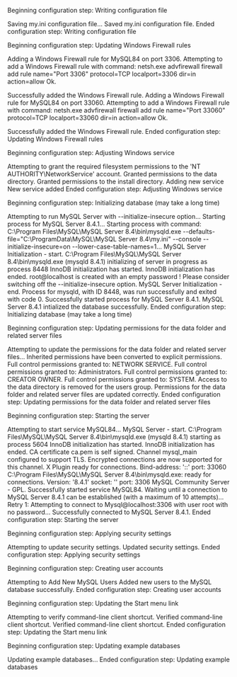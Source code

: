 Beginning configuration step: Writing configuration file

Saving my.ini configuration file...
Saved my.ini configuration file.
Ended configuration step: Writing configuration file

Beginning configuration step: Updating Windows Firewall rules

Adding a Windows Firewall rule for MySQL84 on port 3306.
Attempting to add a Windows Firewall rule with command: netsh.exe advfirewall firewall add rule name="Port 3306" protocol=TCP localport=3306 dir=in action=allow
Ok.


Successfully added the Windows Firewall rule.
Adding a Windows Firewall rule for MySQL84 on port 33060.
Attempting to add a Windows Firewall rule with command: netsh.exe advfirewall firewall add rule name="Port 33060" protocol=TCP localport=33060 dir=in action=allow
Ok.


Successfully added the Windows Firewall rule.
Ended configuration step: Updating Windows Firewall rules

Beginning configuration step: Adjusting Windows service

Attempting to grant the required filesystem permissions to the 'NT AUTHORITY\NetworkService' account.
Granted permissions to the data directory.
Granted permissions to the install directory.
Adding new service
New service added
Ended configuration step: Adjusting Windows service

Beginning configuration step: Initializing database (may take a long time)

Attempting to run MySQL Server with --initialize-insecure option...
Starting process for MySQL Server 8.4.1...
Starting process with command: C:\Program Files\MySQL\MySQL Server 8.4\bin\mysqld.exe --defaults-file="C:\ProgramData\MySQL\MySQL Server 8.4\my.ini" --console --initialize-insecure=on --lower-case-table-names=1...
MySQL Server Initialization - start.
C:\Program Files\MySQL\MySQL Server 8.4\bin\mysqld.exe (mysqld 8.4.1) initializing of server in progress as process 8448
InnoDB initialization has started.
InnoDB initialization has ended.
root@localhost is created with an empty password ! Please consider switching off the --initialize-insecure option.
MySQL Server Initialization - end.
Process for mysqld, with ID 8448, was run successfully and exited with code 0.
Successfully started process for MySQL Server 8.4.1.
MySQL Server 8.4.1 intialized the database successfully.
Ended configuration step: Initializing database (may take a long time)

Beginning configuration step: Updating permissions for the data folder and related server files

Attempting to update the permissions for the data folder and related server files...
Inherited permissions have been converted to explicit permissions.
Full control permissions granted to: NETWORK SERVICE.
Full control permissions granted to: Administrators.
Full control permissions granted to: CREATOR OWNER.
Full control permissions granted to: SYSTEM.
Access to the data directory is removed for the users group.
Permissions for the data folder and related server files are updated correctly.
Ended configuration step: Updating permissions for the data folder and related server files

Beginning configuration step: Starting the server

Attempting to start service MySQL84...
MySQL Server - start.
C:\Program Files\MySQL\MySQL Server 8.4\bin\mysqld.exe (mysqld 8.4.1) starting as process 5604
InnoDB initialization has started.
InnoDB initialization has ended.
CA certificate ca.pem is self signed.
Channel mysql_main configured to support TLS. Encrypted connections are now supported for this channel.
X Plugin ready for connections. Bind-address: '::' port: 33060
C:\Program Files\MySQL\MySQL Server 8.4\bin\mysqld.exe: ready for connections. Version: '8.4.1'  socket: ''  port: 3306  MySQL Community Server - GPL.
Successfully started service MySQL84.
Waiting until a connection to MySQL Server 8.4.1 can be established (with a maximum of 10 attempts)...
Retry 1: Attempting to connect to Mysql@localhost:3306 with user root with no password...
Successfully connected to MySQL Server 8.4.1.
Ended configuration step: Starting the server

Beginning configuration step: Applying security settings

Attempting to update security settings.
Updated security settings.
Ended configuration step: Applying security settings

Beginning configuration step: Creating user accounts

Attempting to Add New MySQL Users
Added new users to the MySQL database successfully.
Ended configuration step: Creating user accounts

Beginning configuration step: Updating the Start menu link

Attempting to verify command-line client shortcut.
Verified command-line client shortcut.
Verified command-line client shortcut.
Ended configuration step: Updating the Start menu link

Beginning configuration step: Updating example databases

Updating example databases...
Ended configuration step: Updating example databases

